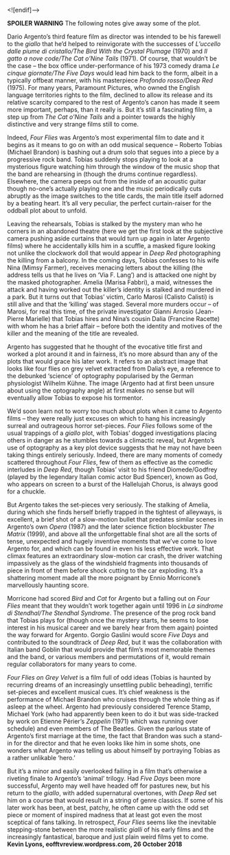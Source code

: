 
<![endif]-->

**SPOILER WARNING** The following notes give away some of the plot.

Dario Argento’s third feature film as director was intended to be his farewell to the _giallo_ that he’d helped to reinvigorate with the successes of _L’uccello dalle piume di cristallo/The Bird With the Crystal Plumage_ (1970) and _Il gatto a nove code/The Cat o’Nine Tails_ (1971). Of course, that wouldn’t be the case – the box office under-performance of his 1973 comedy drama _Le cinque giornate/The Five Days_ would lead him back to the form, albeit in a typically offbeat manner, with his masterpiece _Profondo rosso/Deep Red_ (1975). For many years, Paramount Pictures, who owned the English language territories rights to the film, declined to allow its release and its relative scarcity compared to the rest of Argento’s canon has made it seem more important, perhaps, than it really is. But it’s still a fascinating film, a step up from _The Cat o’Nine Tails_ and a pointer towards the highly distinctive and very strange films still to come.

Indeed, _Four Flies_ was Argento’s most experimental film to date and it begins as it means to go on with an odd musical sequence – Roberto Tobias (Michael Brandon) is bashing out a drum solo that segues into a piece by a progressive rock band. Tobias suddenly stops playing to look at a mysterious figure watching him through the window of the music shop that the band are rehearsing in (though the drums continue regardless). Elsewhere, the camera peeps out from the inside of an acoustic guitar though no-one’s actually playing one and the music periodically cuts abruptly as the image switches to the title cards, the main title itself adorned by a beating heart. It’s all very peculiar, the perfect curtain-raiser for the oddball plot about to unfold.

Leaving the rehearsals, Tobias is stalked by the mystery man who he corners in an abandoned theatre (here we get the first look at the subjective camera pushing aside curtains that would turn up again in later Argento films) where he accidentally kills him in a scuffle, a masked figure looking not unlike the clockwork doll that would appear in _Deep Red_ photographing the killing from a balcony. In the coming days, Tobias confesses to his wife Nina (Mimsy Farmer), receives menacing letters about the killing (the address tells us that he lives on ‘Via F. Lang’) and is attacked one night by the masked photographer. Amelia (Marisa Fabbri), a maid, witnesses the attack and having worked out the killer’s identity is stalked and murdered in a park. But it turns out that Tobias’ victim, Carlo Marosi (Calisto Calisti) is still alive and that the ‘killing’ was staged. Several more murders occur – of Marosi, for real this time, of the private investigator Gianni Arrosio (Jean-Pierre Marielle) that Tobias hires and Nina’s cousin Dalia (Francine Racette) with whom he has a brief affair – before both the identity and motives of the killer and the meaning of the title are revealed.

Argento has suggested that he thought of the evocative title first and worked a plot around it and in fairness, it’s no more absurd than any of the plots that would grace his later work. It refers to an abstract image that looks like four flies on grey velvet extracted from Dalia’s eye, a reference to the debunked ‘science’ of optography popularised by the German physiologist Wilhelm Kühne. The image (Argento had at first been unsure about using the optography angle) at first makes no sense but will eventually allow Tobias to expose his tormentor.

We’d soon learn not to worry too much about plots when it came to Argento films – they were really just excuses on which to hang his increasingly surreal and outrageous horror set-pieces. _Four Flies_ follows some of the usual trappings of a _giallo_ plot, with Tobias’ dogged investigations placing others in danger as he stumbles towards a climactic reveal, but Argento’s use of optography as a key plot device suggests that he may not have been taking things entirely seriously. Indeed, there are many moments of comedy scattered throughout _Four Flies_, few of them as effective as the comedic interludes in _Deep Red_, though Tobias’ visit to his friend Diomede/Godfrey (played by the legendary Italian comic actor Bud Spencer), known as God, who appears on screen to a burst of the Hallelujah Chorus, is always good for a chuckle.

But Argento takes the set-pieces very seriously. The stalking of Amelia, during which she finds herself briefly trapped in the tightest of alleyways, is excellent, a brief shot of a slow-motion bullet that predates similar scenes in Argento’s own _Opera_ (1987) and the later science fiction blockbuster _The Matrix_ (1999), and above all the unforgettable final shot are all the sorts of tense, unexpected and hugely inventive moments that we’ve come to love Argento for, and which can be found in even his less effective work. That climax features an extraordinary slow-motion car crash, the driver watching impassively as the glass of the windshield fragments into thousands of piece in front of them before shock cutting to the car exploding. It’s a shattering moment made all the more poignant by Ennio Morricone’s marvellously haunting score.

Morricone had scored _Bird_ and _Cat_ for Argento but a falling out on _Four Flies_ meant that they wouldn’t work together again until 1996 in _La sindrome di Stendhal/The Stendhal Syndrome_. The presence of the prog rock band that Tobias plays for (though once the mystery starts, he seems to lose interest in his musical career and we barely hear from them again) pointed the way forward for Argento. Gorgio Gaslini would score _Five Days_ and contributed to the soundtrack of _Deep Red_, but it was the collaboration with Italian band Goblin that would provide that film’s most memorable themes and the band, or various members and permutations of it, would remain regular collaborators for many years to come.

_Four Flies on Grey Velvet_ is a film full of odd ideas (Tobias is haunted by recurring dreams of an increasingly unsettling public beheading), terrific set-pieces and excellent musical cues. It’s chief weakness is the performance of Michael Brandon who cruises through the whole thing as if asleep at the wheel. Argento had previously considered Terence Stamp, Michael York (who had apparently been keen to do it but was side-tracked by work on Etienne Périer’s _Zeppelin_ (1971) which was running over schedule) and even members of  The Beatles. Given the parlous state of Argento’s first marriage at the time, the fact that Brandon was such a stand-in for the director and that he even looks like him in some shots, one wonders what Argento was telling us about himself by portraying Tobias as a rather unlikable ‘hero.’

But it’s a minor and easily overlooked failing in a film that’s otherwise a riveting finale to Argento’s ‘animal’ trilogy. Had _Five Days_ been more successful, Argento may well have headed off for pastures new, but his return to the _giallo_, with added supernatural overtones, with _Deep Red_ set him on a course that would result in a string of genre classics. If some of his later work has been, at best, patchy, he often came up with the odd set piece or moment of inspired madness that at least got even the most sceptical of fans talking. In retrospect, _Four Flies_ seems like the inevitable stepping-stone between the more realistic _gialli_ of his early films and the increasingly fantastical, baroque and just plain weird films yet to come.  
**Kevin Lyons, eofftvreview.wordpress.com, 26 October 2018**
<!--stackedit_data:
eyJoaXN0b3J5IjpbLTEyMzgxODA4ODddfQ==
-->